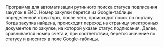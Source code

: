 Программа для автоматизации рутинного поиска статуса подписания закупок в ЕИС.
Номер закупки берется из Google-таблицы определенной структуры, после чего, происходит поиск по порталу.
Когда закупка найдена, происходит переход на страницу электронных документов по закупке, на которой указан статус подписания.
Далее, сравнивается номер счета и, при соответствии, берется значение по статусу и вносится в поле Google-таблицы.
